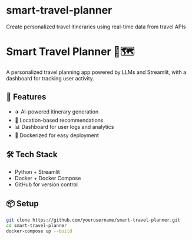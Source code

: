 # smart-travel-planner
Create personalized travel itineraries using real-time data from travel APIs

# Smart Travel Planner 🧳🗺️

A personalized travel planning app powered by LLMs and Streamlit, with a dashboard for tracking user activity.

## 🚀 Features

- ✈️ AI-powered itinerary generation
- 📍 Location-based recommendations
- 📊 Dashboard for user logs and analytics
- 🐳 Dockerized for easy deployment

## 🛠️ Tech Stack

- Python + Streamlit
- Docker + Docker Compose
- GitHub for version control

## 📦 Setup

```bash
git clone https://github.com/yourusername/smart-travel-planner.git
cd smart-travel-planner
docker-compose up --build
